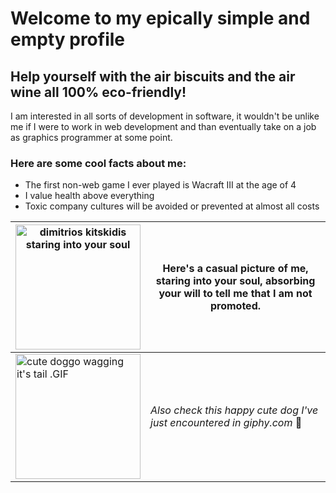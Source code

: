 # Welcome to my epically simple and empty profile
## Help yourself with the air biscuits and the air wine all 100% eco-friendly!
I am interested in all sorts of development in software, it wouldn't be unlike me if I were to work in web development and than eventually take on a job as graphics programmer at some point.
### Here are some cool facts about me:
- The first non-web game I ever played is Wacraft III at the age of 4
- I value health above everything
- Toxic company cultures will be avoided or prevented at almost all costs

| <img src="https://us04images.zoom.us/p/xdKSFGnQRe6bq4j61IwVFw/a454abe6-c4dc-4ae4-9c07-db6097189108-9724?type=large" alt="dimitrios kitskidis staring into your soul" width="200" height="200"> | Here's a casual picture of me, staring into your soul, absorbing your will to tell me that I am not promoted. |
| ----------- | ----------- |
| <img src="https://i.imgur.com/dGxLYmh.gif" alt="cute doggo wagging it's tail .GIF" width="200" height="200"> | *Also check this happy cute dog I've just encountered in giphy.com* 🥰 |
